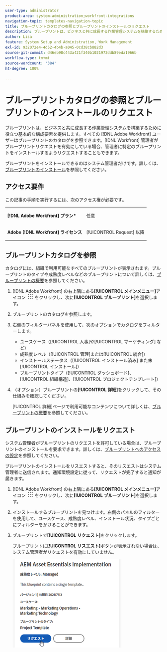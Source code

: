```yaml
---
user-type: administrator
product-area: system-administration;workfront-integrations
navigation-topic: templates-navigation-topic
title: ブループリントカタログの参照とブループリントのインストールのリクエスト
description: ブループリントは、ビジネスと共に成長する作業管理システムを構築するために役立つ基本的な構成要素を提供します。すべての  [!DNL Adobe Workfront]  ユーザーはブループリントのカタログを参照できます。 [!DNL Workfront]  管理者がブループリントリクエストを有効にしている場合、管理者に特定のブループリントをインストールするようリクエストすることもできます。
author: Lisa
feature: System Setup and Administration, Work Management
exl-id: 932072e4-4d52-4b4b-a045-0cd38cb882d3
source-git-commit: d46eb98c443a421f340b1021972ddb89eda1966b
workflow-type: tm+mt
source-wordcount: '384'
ht-degree: 100%

---
```


# ブループリントカタログの参照とブループリントのインストールのリクエスト

ブループリントは、ビジネスと共に成長する作業管理システムを構築するために役立つ基本的な構成要素を提供します。すべての [!DNL Adobe Workfront] ユーザーはブループリントのカタログを参照できます。[!DNL Workfront] 管理者がブループリントリクエストを有効にしている場合、管理者に特定のブループリントをインストールするようリクエストすることもできます。

ブループリントをインストールできるのはシステム管理者だけです。詳しくは、[ブループリントのインストール](../../administration-and-setup/blueprints/blueprints-install.md)を参照してください。

## アクセス要件

この記事の手順を実行するには、次のアクセス権が必要です。

<table style="table-layout:auto"> 
 <col> 
 <col> 
 <tbody> 
  <tr> 
   <td role="rowheader"><strong>[!DNL Adobe Workfront] プラン*</strong></td> 
   <td> <p> 任意</p> </td> 
  </tr> 
  <tr> 
   <td role="rowheader"><strong>Adobe [!DNL Workfront] ライセンス</strong></td> 
   <td> <p>[!UICONTROL Request] 以降</p> </td> 
  </tr>
 </tbody> 
</table>

## ブループリントカタログを参照

カタログには、組織で利用可能なすべてのブループリントが表示されます。ブループリントのタイプや成熟度レベルなどのブループリントについて詳しくは、[ブループリントの概要](../../administration-and-setup/blueprints/blueprints-overview.md)を参照してください。

1. [!DNL Adobe Workfront] の右上隅にある&#x200B;**[!UICONTROL メインメニュー]**&#x200B;アイコン ![](assets/main-menu-icon.png) をクリックし、次に&#x200B;**[!UICONTROL ブループリント]**&#x200B;を選択します。
1. ブループリントのカタログを参照します。
1. 右側のフィルターパネルを使用して、次のオプションでカタログをフィルターします。

   * ユースケース（[!UICONTROL 人事]や[!UICONTROL マーケティング] など）
   * 成熟度レベル（[!UICONTROL 管理]または[!UICONTROL 統合]）
   * インストールステータス（[!UICONTROL インストール済み] また末[!UICONTROL インストール]）
   * ブループリントタイプ（<!--Custom Form, -->[!UICONTROL ダッシュボード]、[!UICONTROL 組織構造]、[!UICONTROL プロジェクトテンプレート]<!--, Request Queue, Setup Feature-->）

1. （オプション）ブループリントの&#x200B;**[!UICONTROL 詳細]**&#x200B;をクリックして、その仕組みを確認してください。

   [!UICONTROL 詳細]ページで利用可能なコンテンツについて詳しくは、[ブループリントの概要](../../administration-and-setup/blueprints/blueprints-overview.md)を参照してください。

## ブループリントのインストールをリクエスト

システム管理者がブループリントのリクエストを許可している場合は、ブループリントのインストールを要求できます。詳しくは、[ブループリントへのアクセスの設定](../../administration-and-setup/blueprints/configure-access-to-blueprints.md)を参照してください。

ブループリントのインストールをリスエストすると、そのリスエストはシステム管理者に送信されます。通知環境設定に従って、リクエストが完了すると通知が届きます。

1. [!DNL Adobe Workfront] の右上隅にある&#x200B;**[!UICONTROL メインメニュー]**&#x200B;アイコン ![](assets/main-menu-icon.png) をクリックし、次に&#x200B;**[!UICONTROL ブループリント]**&#x200B;を選択します。
1. インストールするブループリントを見つけます。右側のパネルのフィルターを使用して、ユースケース、成熟度レベル、インストール状況、タイプごとにフィルターをかけることができます。
1. ブループリントで&#x200B;**[!UICONTROL リクエスト]**&#x200B;をクリックします。

   ブループリントに&#x200B;**[!UICONTROL リスエスト]**&#x200B;ボタンが表示されない場合は、システム管理者がリクエストを有効にしていません。

   ![ブループリントをリクエスト](assets/blueprints-non-admin-request-bp-350x283.png)
